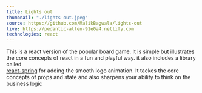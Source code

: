 ```yaml
---
title: Lights out
thumbnail: "./lights-out.jpeg"
source: https://github.com/MalikBagwala/lights-out
live: https://pedantic-allen-91e0a4.netlify.com
technologies: react
---
```


This is a react version of the popular board game. It is simple but illustrates the core concepts of react in a fun and playful way. it also includes a library called <br> <a class="link-highlight" href="https://www.react-spring.io/">react-spring</a> for adding the smooth logo animation. It tackes the core concepts of props and state and also sharpens your ability to think on the business logic

